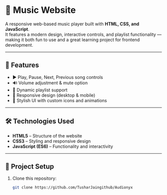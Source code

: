 # 🎵 Music Website

A responsive web-based music player built with **HTML, CSS, and JavaScript**.  
It features a modern design, interactive controls, and playlist functionality — making it both fun to use and a great learning project for frontend development.

---

## 🚀 Features
- ▶️ Play, Pause, Next, Previous song controls  
- 🔊 Volume adjustment & mute option  
- 📂 Dynamic playlist support  
- 📱 Responsive design (desktop & mobile)  
- 🎨 Stylish UI with custom icons and animations  

---

## 🛠️ Technologies Used
- **HTML5** – Structure of the website  
- **CSS3** – Styling and responsive design  
- **JavaScript (ES6)** – Functionality and interactivity  

---

## 📂 Project Setup
1. Clone this repository:
   ```bash
   git clone https://github.com/TusharJaingithub/Audionyx
